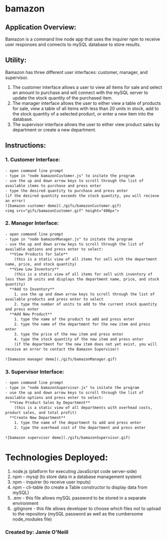 # bamazon

## Application Overview: 
Bamazon is a command line node app that uses the inquirer npm to receive user responses and connects to mySQL database to store results.

## Utility:  
Bamazon has three different user interfaces: customer, manager, and supervisor.  
  1. The customer interface allows a user to view all items for sale and select an amount to purchase and will connect with the mySQL server to update the stock quantity of the purchased item.  
  2. The manager interface allows the user to either view a table of products for sale, view a table of all items with less than 20 units in stock, add to the stock quantity of a selected product, or enter a new item into the database.
  3. The supervisor interface allows the user to either view product sales by department or create a new department.   

## Instructions:  
  ### 1.  Customer Interface:
    - open command line prompt
    - type in "node bamazonCustomer.js" to initate the program
    - use the up and down arrow keys to scroll through the list of available items to purchase and press enter
    - type the desired quantity to purchase and press enter
    (if the desired quantity exceeds the stock quantity, you will recieve an error) 
    ![bamazon customer demo](./gifs/bamazonCustomer.gif)
    <img src="gifs/bamazonCustomer.gif" height="400px">
  
  ### 2.  Manager Interface:
    - open command line prompt
    - type in "node bamazonManager.js" to initate the program
    - use the up and down arrow keys to scroll through the list of available options and press enter to select:
      **View Products for Sale**
        (this is a static view of all items for sell with the department name, price, and stock quantity)
      **View Low Inventory**
        (this is a static view of all items for sell with inventory of less than 20 units and displays the department name, price, and stock quantity)
      **Add to Inventory**
        1. use the up and down arrow keys to scroll through the list of available products and press enter to select
        2. type the number of units to add to the current stock quantity and press enter
      **Add New Product**
        1. type the name of the product to add and press enter
        2. type the name of the department for the new item and press enter
        3. type the price of the new item and press enter
        4. type the stock quantity of the new item and press enter
        (if the department for the new item does not yet exist, you will receive an error to contact the Bamazon Supervisor)

    ![bamazon manager demo](./gifs/bamazonManager.gif)

  ### 3.  Supervisor Interface:
    - open command line prompt
    - type in "node bamazonSupervisor.js" to initate the program
    - use the up and down arrow keys to scroll through the list of available options and press enter to select:
      **View Product Sales by Department**
        (this is a static view of all departments with overhead costs, product sales, and total profit)
      **Create New Department**
        1. type the name of the department to add and press enter
        2. type the overhead cost of the department and press enter 

    ![bamazon supervisor demo](./gifs/bamazonSupervisor.gif)


# Technologies Deployed: 
  1. node.js (platform for executing JavaScript code server-side)
  2. npm - mysql (to store data in a database management system)
  3. npm - inquirer (to receive user inputs)
  4. npm - cli-table (to create a Table constructor to display data from mySQL)
  5. .env - this file allows mySQL password to be stored in a separate environment
  6. .gitignore - this file allows developer to choose which files not to upload to the repository (mySQL password as well as the cumbersome node_modules file)


### Created by: Jamie O'Neill
